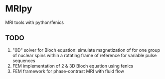 # MRIpy
MRI tools with python/fenics

## TODO
1. "0D" solver for Bloch equation: simulate magnetization of for one group of nuclear spins within a rotating frame of reference for variable pulse sequences
2. FEM implementation of 2 & 3D Bloch equation using fenics
3. FEM framework for phase-contrast MRI with fluid flow

